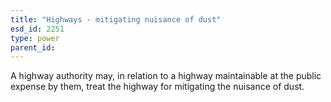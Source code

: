 ```yaml
---
title: "Highways - mitigating nuisance of dust"
esd_id: 2251
type: power
parent_id:  
---
```


A highway authority may, in relation to a highway maintainable at the public expense by them, treat the highway for mitigating the nuisance of dust.


